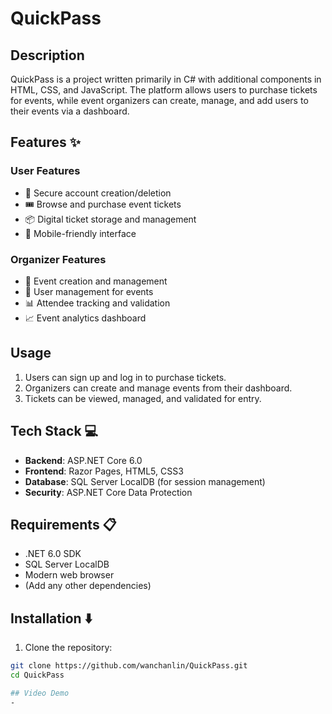 # QuickPass

## Description
QuickPass is a project written primarily in C# with additional components in HTML, CSS, and JavaScript. The platform allows users to purchase tickets for events, while event organizers can create, manage, and add users to their events via a dashboard.
## Features ✨

### User Features
- 🔐 Secure account creation/deletion
- 🎟 Browse and purchase event tickets
- 📦 Digital ticket storage and management
- 📱 Mobile-friendly interface

### Organizer Features
- 🎪 Event creation and management
- 👥 User management for events
- 📊 Attendee tracking and validation
- 📈 Event analytics dashboard


## Usage
1. Users can sign up and log in to purchase tickets.
2. Organizers can create and manage events from their dashboard.
3. Tickets can be viewed, managed, and validated for entry.

## Tech Stack 💻

- **Backend**: ASP.NET Core 6.0
- **Frontend**: Razor Pages, HTML5, CSS3
- **Database**: SQL Server LocalDB (for session management)
- **Security**: ASP.NET Core Data Protection


## Requirements 📋

- .NET 6.0 SDK
- SQL Server LocalDB
- Modern web browser
- (Add any other dependencies)

## Installation ⬇️

1. Clone the repository:
```bash
git clone https://github.com/wanchanlin/QuickPass.git
cd QuickPass

## Video Demo
-


